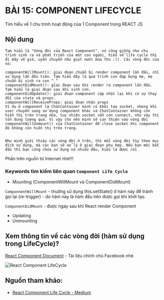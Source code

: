 # BÀI 15: COMPONENT LIFECYCLE

Tìm hiểu về 1 chu trình hoạt động của 1 Component trong REACT JS


## Nội dung

```
Tạm hiểu là "Vòng đời của React Component", nó cũng giống như chu trình sinh ra và phát triển của một con người, hiểu về life cycle thì đi mây về gió, uyển chuyển như giọt nước mùa thu :)). Các vòng đời của nó:

componentWillMount(): giai đoạn chuẩn bị render component lần đầu, chỉ sử dụng lần đầu tiên. Tạm hiểu đây là quá trình con đạp bụng mẹ, mẹ chuẩn bị sinh ra con ^_^
componentDidMount(): giai đoạn sau khi render ra component lần đầu. Tạm hiểu là giai đoạn sau khi sinh con.
componentDidUpdate(): giai đoạn component cập nhật lại khi có sự thay đổi của state và props.
componentWillReceiveProps: giai đoạn nhận props
Ví dụ ở component là ChatContainer mình có khởi tạo socket, nhưng khi user chuyển sang sử dụng component khác và ChatContainer không còn hiển thị trên trang nữa, tuy nhiên socket vẫn còn connect, như vậy thì tốn dung lượng quá. Vì vậy cho nên mình sẽ can thiện vào vòng đời componentWillUnmount() của ChatContainer để close socket khi component đó không còn hiển thị trên trang.


Như mình giới thiệu các vòng đời ở trên, thì mỗi vòng đời tùy theo mục đích sử dụng, mà các bạn sẽ xử lý ở giai đoạn phụ hợp. Nếu bạn mới bắt đầu thì bạn cũng chưa sử dụng nó nhiều đâu, hiểu là được rồi
```

Phần trên nguồn từ Internet nhé!!!

### Keywords tìm kiếm liên quan `Component Life Cycle`

* Mounting (ComponentWillMount và ComponentDidMount)

`ComponnentWillMount` - thường sử dụng this.setState() ở hàm này để tránh gọi lại (re-trigger) - do hàm này là hàm đầu tiên được gọi khi khởi tạo.

`ComponentDidMount` - được ngay sau khi React render Component

* Updating
* Unmounting

## Xem thông tin về các vòng đời (hàm sử dụng trong LifeCycle)?

[React Component Document](https://facebook.github.io/react/docs/react-component.html) - Tài liệu chính chủ Facebook nhé.

![React Component LifeCycle](https://github.com/nvminhtu/React/blob/master/reactjs/level1/bai14/react-component-lifecycle.jpeg "React Component LifeCycle")

## Nguồn tham khảo:

* [React Component Life Cycle - Medium](https://medium.com/react-ecosystem/react-components-lifecycle-ce09239010df)

